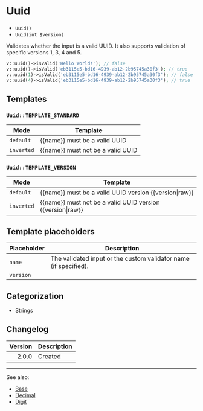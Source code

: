# Uuid

- `Uuid()`
- `Uuid(int $version)`

Validates whether the input is a valid UUID. It also supports validation of
specific versions 1, 3, 4 and 5.

```php
v::uuid()->isValid('Hello World!'); // false
v::uuid()->isValid('eb3115e5-bd16-4939-ab12-2b95745a30f3'); // true
v::uuid(1)->isValid('eb3115e5-bd16-4939-ab12-2b95745a30f3'); // false
v::uuid(4)->isValid('eb3115e5-bd16-4939-ab12-2b95745a30f3'); // true
```

## Templates

### `Uuid::TEMPLATE_STANDARD`

| Mode       | Template                          |
|------------|-----------------------------------|
| `default`  | {{name}} must be a valid UUID     |
| `inverted` | {{name}} must not be a valid UUID |

### `Uuid::TEMPLATE_VERSION`

| Mode       | Template                                                       |
|------------|----------------------------------------------------------------|
| `default`  | {{name}} must be a valid UUID version {{version&#124;raw}}     |
| `inverted` | {{name}} must not be a valid UUID version {{version&#124;raw}} |

## Template placeholders

| Placeholder | Description                                                      |
|-------------|------------------------------------------------------------------|
| `name`      | The validated input or the custom validator name (if specified). |
| `version`   |                                                                  |

## Categorization

- Strings

## Changelog

| Version | Description |
|--------:|-------------|
|   2.0.0 | Created     |

***
See also:

- [Base](Base.md)
- [Decimal](Decimal.md)
- [Digit](Digit.md)
